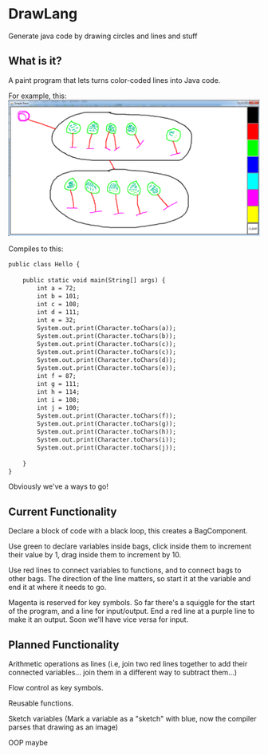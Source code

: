 # DrawLang
Generate java code by drawing circles and lines and stuff

## What is it?
A paint program that lets turns color-coded lines into Java code. 

For example, this: 
![alt text](https://github.com/OwenMcNaughton/DrawLang/blob/master/Hello%20World.PNG "Hello World")

Compiles to this:

    public class Hello {
    
        public static void main(String[] args) {
            int a = 72;
            int b = 101;
            int c = 108;
            int d = 111;
            int e = 32;
            System.out.print(Character.toChars(a));
            System.out.print(Character.toChars(b));
            System.out.print(Character.toChars(c));
            System.out.print(Character.toChars(c));
            System.out.print(Character.toChars(d));
            System.out.print(Character.toChars(e));
            int f = 87;
            int g = 111;
            int h = 114;
            int i = 108;
            int j = 100;
            System.out.print(Character.toChars(f));
            System.out.print(Character.toChars(g));
            System.out.print(Character.toChars(h));
            System.out.print(Character.toChars(i));
            System.out.print(Character.toChars(j));
            
        }
    }

Obviously we've a ways to go!

## Current Functionality
Declare a block of code with a black loop, this creates a BagComponent.

Use green to declare variables inside bags, click inside them to increment their value by 1, drag inside them to 
increment by 10. 

Use red lines to connect variables to functions, and to connect bags to other bags. The direction of the line matters, 
so start it at the variable and end it at where it needs to go. 

Magenta is reserved for key symbols. So far there's a squiggle for the start of the program, and a line for input/output.
End a red line at a purple line to make it an output. Soon we'll have vice versa for input.

## Planned Functionality
Arithmetic operations as lines (i.e, join two red lines together to add their connected variables... join them in
a different way to subtract them...)

Flow control as key symbols.

Reusable functions.

Sketch variables (Mark a variable as a "sketch" with blue, now the compiler parses that drawing as an image)

OOP maybe

